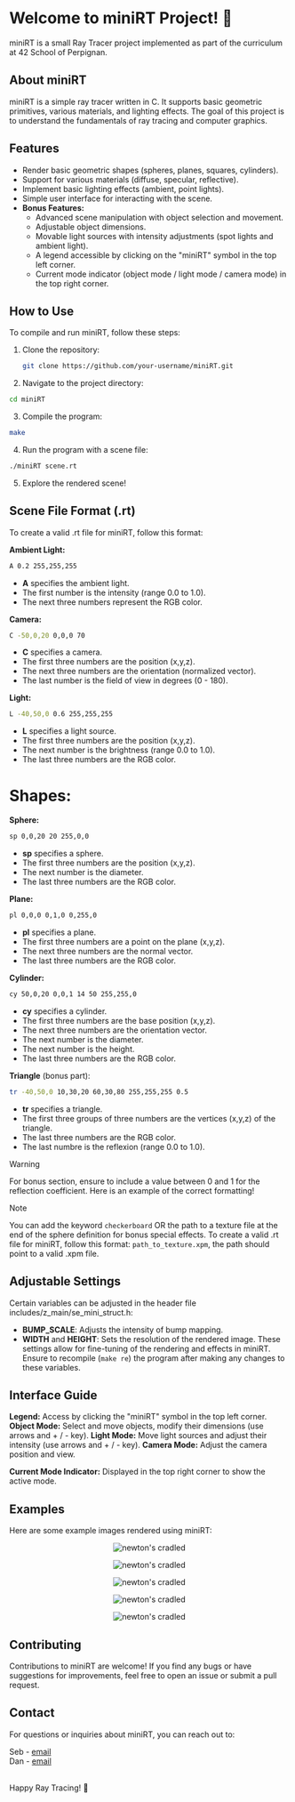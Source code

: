 # Welcome to miniRT Project! 👋

miniRT is a small Ray Tracer project implemented as part of the curriculum at 42 School of Perpignan. 

## About miniRT

miniRT is a simple ray tracer written in C. It supports basic geometric primitives, various materials, and lighting effects. The goal of this project is to understand the fundamentals of ray tracing and computer graphics.

## Features

- Render basic geometric shapes (spheres, planes, squares, cylinders).
- Support for various materials (diffuse, specular, reflective).
- Implement basic lighting effects (ambient, point lights).
- Simple user interface for interacting with the scene.
- **Bonus Features:**
  - Advanced scene manipulation with object selection and movement.
  - Adjustable object dimensions.
  - Movable light sources with intensity adjustments (spot lights and ambient light).
  - A legend accessible by clicking on the "miniRT" symbol in the top left corner.
  - Current mode indicator (object mode / light mode / camera mode) in the top right corner.


## How to Use

To compile and run miniRT, follow these steps:

1. Clone the repository:
   ```bash
   git clone https://github.com/your-username/miniRT.git
   ```
2. Navigate to the project directory:
```bash
cd miniRT
```
3. Compile the program:
```bash
make
```
4. Run the program with a scene file:
```bash
./miniRT scene.rt
```
5. Explore the rendered scene!

## Scene File Format (.rt)
To create a valid .rt file for miniRT, follow this format:

**Ambient Light:**
```bash
A 0.2 255,255,255
```
- **A** specifies the ambient light.
- The first number is the intensity (range 0.0 to 1.0).
- The next three numbers represent the RGB color.

**Camera:**
```bash
C -50,0,20 0,0,0 70
```
- **C** specifies a camera.
- The first three numbers are the position (x,y,z).
- The next three numbers are the orientation (normalized vector).
- The last number is the field of view in degrees (0 - 180).

**Light:**
```bash
L -40,50,0 0.6 255,255,255
```
- **L** specifies a light source.
- The first three numbers are the position (x,y,z).
- The next number is the brightness (range 0.0 to 1.0).
- The last three numbers are the RGB color.

# Shapes:

**Sphere:**
```bash
sp 0,0,20 20 255,0,0
```
- **sp** specifies a sphere.
- The first three numbers are the position (x,y,z).
- The next number is the diameter.
- The last three numbers are the RGB color.

**Plane:**
```bash
pl 0,0,0 0,1,0 0,255,0
```
- **pl** specifies a plane.
- The first three numbers are a point on the plane (x,y,z).
- The next three numbers are the normal vector.
- The last three numbers are the RGB color.

**Cylinder:**
```bash
cy 50,0,20 0,0,1 14 50 255,255,0
```
- **cy** specifies a cylinder.
- The first three numbers are the base position (x,y,z).
- The next three numbers are the orientation vector.
- The next number is the diameter.
- The next number is the height.
- The last three numbers are the RGB color.

**Triangle** (bonus part):
```bash
tr -40,50,0 10,30,20 60,30,80 255,255,255 0.5
```
- **tr** specifies a triangle.
- The first three groups of three numbers are the vertices (x,y,z) of the triangle.
- The last three numbers are the RGB color.
- The last numbre is the reflexion (range 0.0 to 1.0).

> [!WARNING]
> For bonus section, ensure to include a value between 0 and 1 for the reflection coefficient. Here is an example of the correct formatting!

> [!NOTE]
> You can add the keyword `checkerboard` OR the path to a texture file at the end of the sphere definition for bonus special effects. To create a valid .rt file for miniRT, follow this format: `path_to_texture.xpm`, the path should point to a valid .xpm file.


## Adjustable Settings

Certain variables can be adjusted in the header file includes/z_main/se_mini_struct.h:
- **BUMP_SCALE**: Adjusts the intensity of bump mapping.
- **WIDTH** and **HEIGHT**: Sets the resolution of the rendered image.
These settings allow for fine-tuning of the rendering and effects in miniRT. Ensure to recompile (`make re`) the program after making any changes to these variables.

## Interface Guide

**Legend:** Access by clicking the "miniRT" symbol in the top left corner.
**Object Mode:** Select and move objects, modify their dimensions (use arrows and + / - key).
**Light Mode:** Move light sources and adjust their intensity (use arrows and + / - key).
**Camera Mode:** Adjust the camera position and view.

**Current Mode Indicator:** Displayed in the top right corner to show the active mode.
 ## Examples
Here are some example images rendered using miniRT:

<p align="center">
<img src="docs/reflections.jpg" alt="newton's cradled">
</p>

<p align="center">
<img src="docs/engrenages.jpg" alt="newton's cradled">
</p>
<p align="center">
<img src="docs/all_shapes.gif" alt="newton's cradled">
</p>
<p align="center">
<img src="docs/newton.jpg" alt="newton's cradled">
</p>
<p align="center">
<img src="docs/newton_s_cradle.gif" alt="newton's cradled">
</p>

## Contributing
Contributions to miniRT are welcome! If you find any bugs or have suggestions for improvements, feel free to open an issue or submit a pull request.

## Contact
For questions or inquiries about miniRT, you can reach out to:<br>

Seb - [email](svidot@student.42perpignan.fr)<br>
Dan - [email](dsylvain@student.42perpignan.fr)<br><br>

Happy Ray Tracing! 🚀

